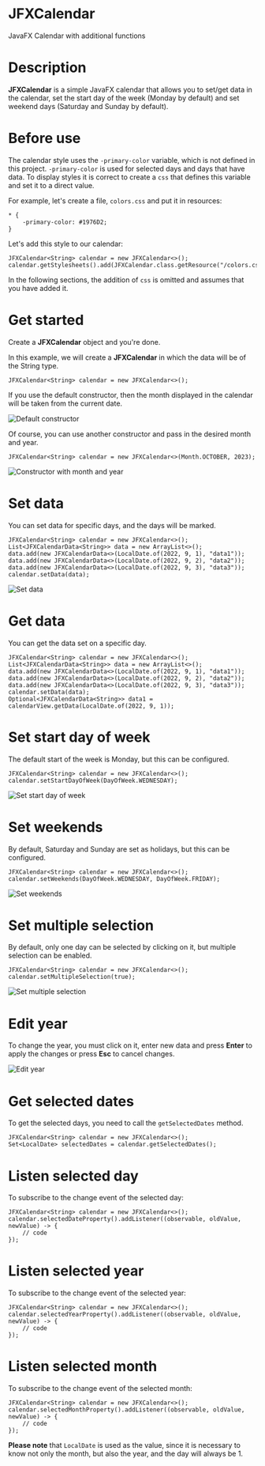 # JFXCalendar
JavaFX Calendar with additional functions

# Description
**JFXCalendar** is a simple JavaFX calendar that allows you to set/get data in the calendar, 
set the start day of the week (Monday by default) and set weekend days (Saturday and Sunday by default).

# Before use
The calendar style uses the `-primary-color` variable, which is not defined in this project.
`-primary-color` is used for selected days and days that have data. To display styles
it is correct to create a `css` that defines this variable and set it to a direct value.

For example, let's create a file, `colors.css` and put it in resources:
```
* {
    -primary-color: #1976D2;
}
```

Let's add this style to our calendar:
```
JFXCalendar<String> calendar = new JFXCalendar<>();
calendar.getStylesheets().add(JFXCalendar.class.getResource("/colors.css").toExternalForm());
```

In the following sections, the addition of `css` is omitted and assumes that you have added it.

# Get started
Create a **JFXCalendar** object and you're done.

In this example, we will create a **JFXCalendar** in which the data will be of the String type.

```
JFXCalendar<String> calendar = new JFXCalendar<>();
```

If you use the default constructor, then the month displayed in the calendar will be taken from the current date.

![Default constructor](https://i.imgur.com/qSwO1Ta.png)

Of course, you can use another constructor and pass in the desired month and year.

```
JFXCalendar<String> calendar = new JFXCalendar<>(Month.OCTOBER, 2023);
```

![Constructor with month and year](https://i.imgur.com/qAd2LA4.png)

# Set data
You can set data for specific days, and the days will be marked.

```
JFXCalendar<String> calendar = new JFXCalendar<>();
List<JFXCalendarData<String>> data = new ArrayList<>();
data.add(new JFXCalendarData<>(LocalDate.of(2022, 9, 1), "data1"));
data.add(new JFXCalendarData<>(LocalDate.of(2022, 9, 2), "data2"));
data.add(new JFXCalendarData<>(LocalDate.of(2022, 9, 3), "data3"));
calendar.setData(data);
```

![Set data](https://i.imgur.com/NGgrB44.png)

# Get data
You can get the data set on a specific day.

```
JFXCalendar<String> calendar = new JFXCalendar<>();
List<JFXCalendarData<String>> data = new ArrayList<>();
data.add(new JFXCalendarData<>(LocalDate.of(2022, 9, 1), "data1"));
data.add(new JFXCalendarData<>(LocalDate.of(2022, 9, 2), "data2"));
data.add(new JFXCalendarData<>(LocalDate.of(2022, 9, 3), "data3"));
calendar.setData(data);
Optional<JFXCalendarData<String>> data1 = calendarView.getData(LocalDate.of(2022, 9, 1));
```

# Set start day of week
The default start of the week is Monday, but this can be configured.

```
JFXCalendar<String> calendar = new JFXCalendar<>();
calendar.setStartDayOfWeek(DayOfWeek.WEDNESDAY);
```

![Set start day of week](https://i.imgur.com/VkpMXtV.png)

# Set weekends
By default, Saturday and Sunday are set as holidays, but this can be configured.

```
JFXCalendar<String> calendar = new JFXCalendar<>();
calendar.setWeekends(DayOfWeek.WEDNESDAY, DayOfWeek.FRIDAY);
```

![Set weekends](https://i.imgur.com/n77wvKM.png)

# Set multiple selection
By default, only one day can be selected by clicking on it, but multiple selection can be enabled.

```
JFXCalendar<String> calendar = new JFXCalendar<>();
calendar.setMultipleSelection(true);
```

![Set multiple selection](https://i.imgur.com/svlhg4t.png)

# Edit year
To change the year, you must click on it, enter new data and press **Enter** to apply the changes
or press **Esc** to cancel changes.

![Edit year](https://i.imgur.com/miKPIDT.png)

# Get selected dates
To get the selected days, you need to call the `getSelectedDates` method.

```
JFXCalendar<String> calendar = new JFXCalendar<>();
Set<LocalDate> selectedDates = calendar.getSelectedDates();
```

# Listen selected day
To subscribe to the change event of the selected day:

```
JFXCalendar<String> calendar = new JFXCalendar<>();
calendar.selectedDateProperty().addListener((observable, oldValue, newValue) -> {
    // code
});
```

# Listen selected year
To subscribe to the change event of the selected year:

```
JFXCalendar<String> calendar = new JFXCalendar<>();
calendar.selectedYearProperty().addListener((observable, oldValue, newValue) -> {
    // code
});
```

# Listen selected month
To subscribe to the change event of the selected month:

```
JFXCalendar<String> calendar = new JFXCalendar<>();
calendar.selectedMonthProperty().addListener((observable, oldValue, newValue) -> {
    // code
});
```

**Please note** that `LocalDate` is used as the value,
since it is necessary to know not only the month, but also the year, and the day will always be 1.